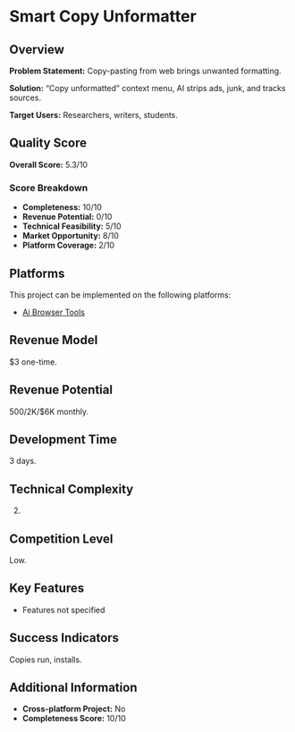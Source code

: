 # Smart Copy Unformatter

## Overview
**Problem Statement:** Copy-pasting from web brings unwanted formatting.

**Solution:** “Copy unformatted” context menu, AI strips ads, junk, and tracks sources.

**Target Users:** Researchers, writers, students.

## Quality Score
**Overall Score:** 5.3/10

### Score Breakdown
- **Completeness:** 10/10
- **Revenue Potential:** 0/10
- **Technical Feasibility:** 5/10
- **Market Opportunity:** 8/10
- **Platform Coverage:** 2/10

## Platforms
This project can be implemented on the following platforms:
- [Ai Browser Tools](./platforms/ai-browser-tools/)

## Revenue Model
$3 one-time.

## Revenue Potential
$500/$2K/$6K monthly.

## Development Time
3 days.

## Technical Complexity
2.

## Competition Level
Low.

## Key Features
- Features not specified

## Success Indicators
Copies run, installs.

## Additional Information
- **Cross-platform Project:** No
- **Completeness Score:** 10/10
